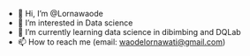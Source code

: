 - 👋 Hi, I’m @Lornawaode
- 👀 I’m interested in Data science
- 🌱 I’m currently learning data science in dibimbing and DQLab
- 📫 How to reach me (email: waodelornawati@gmail.com)

<!---
Lornawaode/Lornawaode is a ✨ special ✨ repository because its `README.md` (this file) appears on your GitHub profile.
You can click the Preview link to take a look at your changes.
--->

